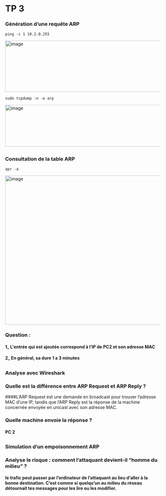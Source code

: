 # TP 3
### Génération d’une requête ARP
```ping -c 1 10.2.0.255```

<img width="560" height="166" alt="image" src="https://github.com/user-attachments/assets/ec817615-2919-412c-8522-45852d83d823" />

```sudo tcpdump -n -e arp```

<img width="874" height="135" alt="image" src="https://github.com/user-attachments/assets/61a43176-b478-4c22-8e4a-5701cfb55efc" />

## 

### Consultation de la table ARP
```apr -a```

<img width="578" height="483" alt="image" src="https://github.com/user-attachments/assets/163c579e-5d04-4bc9-aebd-ad759781b572" />

### Question : 
#### 1_ L'entrée qui est ajoutée correspond à l’IP de PC2 et son adresse MAC
#### 2_ En général, sa dure 1 a 3 minutes

## 

### Analyse avec Wireshark
### Quelle est la différence entre ARP Request et ARP Reply ? 
####L’ARP Request est une demande en broadcast pour trouver l’adresse MAC d’une IP, tandis que l’ARP Reply est la réponse de la machine concernée envoyée en unicast avec son adresse MAC.

### Quelle machine envoie la réponse ?
#### PC 2

## 
### Simulation d’un empoisonnement ARP
### Analyse le risque : comment l’attaquant devient-il “homme du milieu” ?
#### le trafic peut passer par l’ordinateur de l’attaquant au lieu d’aller à la bonne destination. C’est comme si quelqu’un au milieu du réseau détournait tes messages pour les lire ou les modifier.
